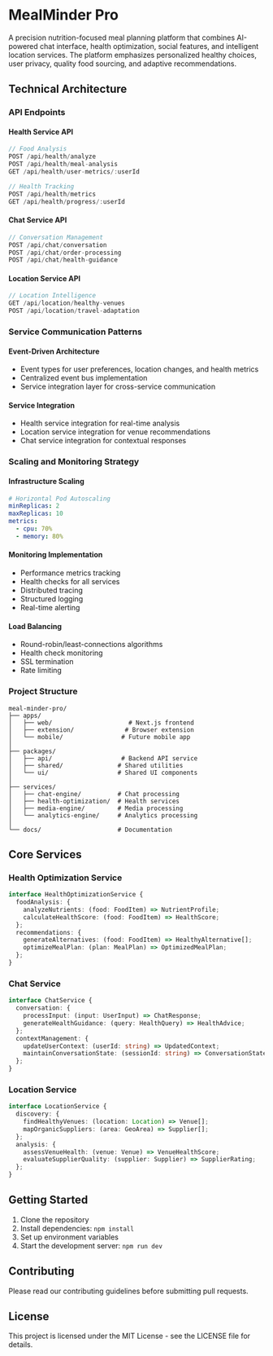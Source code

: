 # MealMinder Pro

A precision nutrition-focused meal planning platform that combines AI-powered chat interface, health optimization, social features, and intelligent location services. The platform emphasizes personalized healthy choices, user privacy, quality food sourcing, and adaptive recommendations.

## Technical Architecture

### API Endpoints

#### Health Service API
```typescript
// Food Analysis
POST /api/health/analyze
POST /api/health/meal-analysis
GET /api/health/user-metrics/:userId

// Health Tracking
POST /api/health/metrics
GET /api/health/progress/:userId
```

#### Chat Service API
```typescript
// Conversation Management
POST /api/chat/conversation
POST /api/chat/order-processing
POST /api/chat/health-guidance
```

#### Location Service API
```typescript
// Location Intelligence
GET /api/location/healthy-venues
POST /api/location/travel-adaptation
```

### Service Communication Patterns

#### Event-Driven Architecture
- Event types for user preferences, location changes, and health metrics
- Centralized event bus implementation
- Service integration layer for cross-service communication

#### Service Integration
- Health service integration for real-time analysis
- Location service integration for venue recommendations
- Chat service integration for contextual responses

### Scaling and Monitoring Strategy

#### Infrastructure Scaling
```yaml
# Horizontal Pod Autoscaling
minReplicas: 2
maxReplicas: 10
metrics:
  - cpu: 70%
  - memory: 80%
```

#### Monitoring Implementation
- Performance metrics tracking
- Health checks for all services
- Distributed tracing
- Structured logging
- Real-time alerting

#### Load Balancing
- Round-robin/least-connections algorithms
- Health check monitoring
- SSL termination
- Rate limiting

### Project Structure
```
meal-minder-pro/
├── apps/
│   ├── web/                     # Next.js frontend
│   ├── extension/              # Browser extension
│   └── mobile/                # Future mobile app
│
├── packages/
│   ├── api/                   # Backend API service
│   ├── shared/               # Shared utilities
│   └── ui/                   # Shared UI components
│
├── services/
│   ├── chat-engine/          # Chat processing
│   ├── health-optimization/  # Health services
│   ├── media-engine/         # Media processing
│   └── analytics-engine/     # Analytics processing
│
└── docs/                     # Documentation
```

## Core Services

### Health Optimization Service
```typescript
interface HealthOptimizationService {
  foodAnalysis: {
    analyzeNutrients: (food: FoodItem) => NutrientProfile;
    calculateHealthScore: (food: FoodItem) => HealthScore;
  };
  recommendations: {
    generateAlternatives: (food: FoodItem) => HealthyAlternative[];
    optimizeMealPlan: (plan: MealPlan) => OptimizedMealPlan;
  };
}
```

### Chat Service
```typescript
interface ChatService {
  conversation: {
    processInput: (input: UserInput) => ChatResponse;
    generateHealthGuidance: (query: HealthQuery) => HealthAdvice;
  };
  contextManagement: {
    updateUserContext: (userId: string) => UpdatedContext;
    maintainConversationState: (sessionId: string) => ConversationState;
  };
}
```

### Location Service
```typescript
interface LocationService {
  discovery: {
    findHealthyVenues: (location: Location) => Venue[];
    mapOrganicSuppliers: (area: GeoArea) => Supplier[];
  };
  analysis: {
    assessVenueHealth: (venue: Venue) => VenueHealthScore;
    evaluateSupplierQuality: (supplier: Supplier) => SupplierRating;
  };
}
```

## Getting Started

1. Clone the repository
2. Install dependencies: `npm install`
3. Set up environment variables
4. Start the development server: `npm run dev`

## Contributing

Please read our contributing guidelines before submitting pull requests.

## License

This project is licensed under the MIT License - see the LICENSE file for details.
